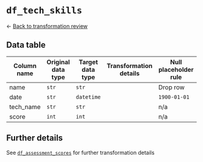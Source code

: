 # `df_tech_skills`
&larr; [Back to transformation review](../data_transformation_review.md)

## Data table	
| Column name				| Original data type	| Target data type	| Transformation details									| Null placeholder rule |
|---------------------------|-----------------------|-------------------|-----------------------------------------------------------|-----------------------|
| name						| `str`					| `str`				|															| Drop row				|
| date						| `str`					| `datetime`		|															| `1900-01-01`			|
| tech_name					| `str`					| `str`				|															| n/a					|
| score						| `int`					| `int`				|															| n/a					|

## Further details
See [`df_assessment_scores`](dtr_2_df_assessment_scores.md) for further transformation details
